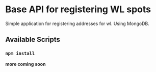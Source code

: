 # Base API for registering WL spots

Simple application for registering addresses for wl. 
Using MongoDB.

## Available Scripts

### `npm install`

**more coming soon**

